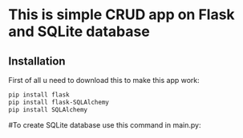 # This is simple CRUD app on Flask and SQLite database

## Installation
First of all u need to download this to make this app work:

```bash
pip install flask
pip install flask-SQLAlchemy
pip install SQLAlchemy
```

#To create SQLite database use this command in main.py:
```python

```
